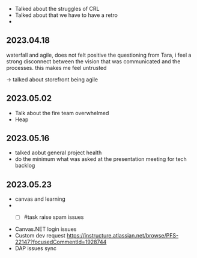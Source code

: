 * Talked about the struggles of CRL
* Talked about that we have to have a retro
* 

## 2023.04.18

waterfall and agile, does not felt positive the questioning from Tara, i feel a strong disconnect between the vision that was communicated and the processes. this makes me feel untrusted

-> talked about storefront being agile


## 2023.05.02

- Talk about the fire team overwhelmed
- Heap

## 2023.05.16

- talked aobut general project health
- do the minimum what was asked at the presentation meeting for tech backlog

## 2023.05.23
- canvas and learning 
- - [ ] #task raise spam issues



 * Canvas.NET login issues
 * Custom dev request https://instructure.atlassian.net/browse/PFS-22147?focusedCommentId=1928744
 * DAP issues sync